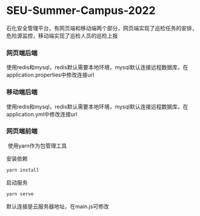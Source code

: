 # SEU-Summer-Campus-2022
石化安全管理平台，有网页端和移动端两个部分，网页端实现了巡检任务的安排，危险源监控，移动端实现了巡检人员的巡检上报

### 网页端后端

​	使用redis和mysql，redis默认需要本地环境，mysql默认连接远程数据库，在application.properties中修改连接url

### 移动端后端

​	使用redis和mysql，redis默认需要本地环境，mysql默认连接远程数据库，在application.yml中修改连接url

### 网页端前端

​	使用yarn作为包管理工具

安装依赖

```powershell
yarn install 
```

启动服务

```powershell
yarn serve 
```

默认连接是云服务器地址，在main.js可修改
